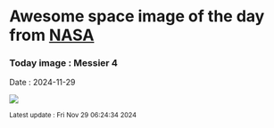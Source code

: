 
# Awesome space image of the day from [NASA](https://api.nasa.gov/)

### Today image : Messier 4
Date : 2024-11-29

![](https://apod.nasa.gov/apod/image/2411/m4_STXL16200_RC14_LRGB1024.jpg)

<small>Latest update : Fri Nov 29 06:24:34 2024</small>
        